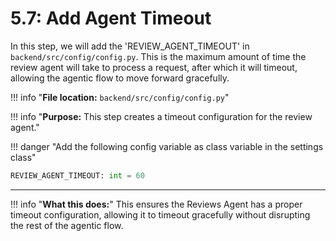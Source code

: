 # 5.7: Add Agent Timeout

In this step, we will add the 'REVIEW_AGENT_TIMEOUT'  in `backend/src/config/config.py`. This is the maximum amount of time the review agent will take to process a request, after which it will timeout, allowing the agentic flow to move forward gracefully.

!!! info "**File location:** `backend/src/config/config.py`"

!!! info "**Purpose:** This step creates a timeout configuration for the review agent."

!!! danger "Add the following config variable as class variable in the settings class"

```python
REVIEW_AGENT_TIMEOUT: int = 60
```

---

!!! info "**What this does:**"
    This ensures the Reviews Agent has a proper timeout configuration, allowing it to timeout gracefully without disrupting the rest of the agentic flow.
